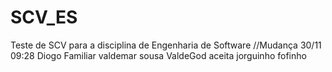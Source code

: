 # SCV_ES
Teste de SCV para a disciplina de Engenharia de Software
//Mudança 30/11 09:28 Diogo Familiar
valdemar sousa
ValdeGod
aceita jorguinho fofinho
